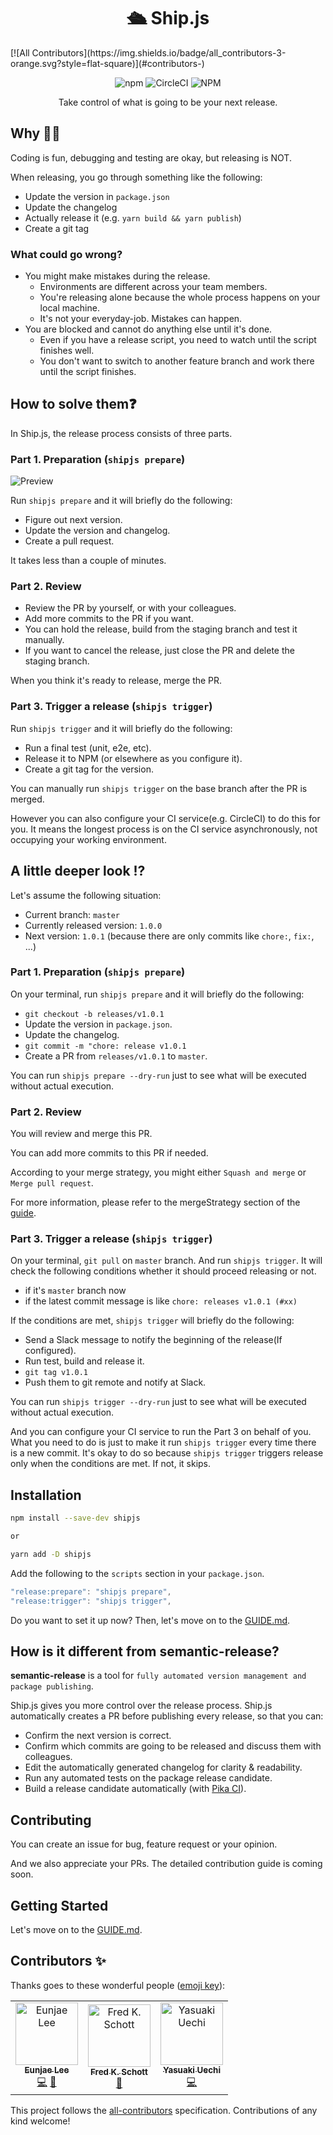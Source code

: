 <h1 align="center">🛳 Ship.js</h1>
[![All Contributors](https://img.shields.io/badge/all_contributors-3-orange.svg?style=flat-square)](#contributors-)

<p align="center">
  <img alt="npm" src="https://img.shields.io/npm/v/shipjs">

  <img alt="CircleCI" src="https://img.shields.io/circleci/build/gh/algolia/shipjs">

  <img alt="NPM" src="https://img.shields.io/npm/l/shipjs">
</p>

<p align="center">
  Take control of what is going to be your next release.
</p>

## Why 🤷🏻‍

Coding is fun, debugging and testing are okay, but releasing is NOT.

When releasing, you go through something like the following:

- Update the version in `package.json`
- Update the changelog
- Actually release it (e.g. `yarn build && yarn publish`)
- Create a git tag

### What could go wrong?

- You might make mistakes during the release.
  - Environments are different across your team members.
  - You're releasing alone because the whole process happens on your local machine.
  - It's not your everyday-job. Mistakes can happen.
- You are blocked and cannot do anything else until it's done.
  - Even if you have a release script, you need to watch until the script finishes well.
  - You don't want to switch to another feature branch and work there until the script finishes.

## How to solve them❓

In Ship.js, the release process consists of three parts.

### Part 1. Preparation (`shipjs prepare`)

![Preview][gif]

Run `shipjs prepare` and it will briefly do the following:

- Figure out next version.
- Update the version and changelog.
- Create a pull request.

It takes less than a couple of minutes.

### Part 2. Review

- Review the PR by yourself, or with your colleagues.
- Add more commits to the PR if you want.
- You can hold the release, build from the staging branch and test it manually.
- If you want to cancel the release, just close the PR and delete the staging branch.

When you think it's ready to release, merge the PR.

### Part 3. Trigger a release (`shipjs trigger`)

Run `shipjs trigger` and it will briefly do the following:

- Run a final test (unit, e2e, etc).
- Release it to NPM (or elsewhere as you configure it).
- Create a git tag for the version.

You can manually run `shipjs trigger` on the base branch after the PR is merged.

However you can also configure your CI service(e.g. CircleCI) to do this for you. It means the longest process is on the CI service asynchronously, not occupying your working environment.

## A little deeper look ⁉️

Let's assume the following situation:

- Current branch: `master`
- Currently released version: `1.0.0`
- Next version: `1.0.1` (because there are only commits like `chore:`, `fix:`, ...)

### Part 1. Preparation (`shipjs prepare`)

On your terminal, run `shipjs prepare` and it will briefly do the following:

- `git checkout -b releases/v1.0.1`
- Update the version in `package.json`.
- Update the changelog.
- `git commit -m "chore: release v1.0.1`
- Create a PR from `releases/v1.0.1` to `master`.

You can run `shipjs prepare --dry-run` just to see what will be executed without actual execution.

### Part 2. Review

You will review and merge this PR.

You can add more commits to this PR if needed.

According to your merge strategy, you might either `Squash and merge` or `Merge pull request`.

For more information, please refer to the mergeStrategy section of the [guide][guide-merge-strategy].

### Part 3. Trigger a release (`shipjs trigger`)

On your terminal, `git pull` on `master` branch. And run `shipjs trigger`. It will check the following conditions whether it should proceed releasing or not.

- if it's `master` branch now
- if the latest commit message is like `chore: releases v1.0.1 (#xx)`

If the conditions are met, `shipjs trigger` will briefly do the following:

- Send a Slack message to notify the beginning of the release(If configured).
- Run test, build and release it.
- `git tag v1.0.1`
- Push them to git remote and notify at Slack.

You can run `shipjs trigger --dry-run` just to see what will be executed without actual execution.

And you can configure your CI service to run the Part 3 on behalf of you. What you need to do is just to make it run `shipjs trigger` every time there is a new commit. It's okay to do so because `shipjs trigger` triggers release only when the conditions are met. If not, it skips.

## Installation

```bash
npm install --save-dev shipjs

or

yarn add -D shipjs
```

Add the following to the `scripts` section in your `package.json`.

```js
"release:prepare": "shipjs prepare",
"release:trigger": "shipjs trigger",
```

Do you want to set it up now? Then, let's move on to the [GUIDE.md][guide].

## How is it different from semantic-release?

**semantic-release** is a tool for `fully automated version management and package publishing`.

Ship.js gives you more control over the release process. Ship.js automatically creates a PR before publishing every release, so that you can:

- Confirm the next version is correct.
- Confirm which commits are going to be released and discuss them with colleagues.
- Edit the automatically generated changelog for clarity & readability.
- Run any automated tests on the package release candidate.
- Build a release candidate automatically (with [Pika CI](https://github.com/marketplace/pika-ci-cd)).

## Contributing

You can create an issue for bug, feature request or your opinion.

And we also appreciate your PRs. The detailed contribution guide is coming soon.

## Getting Started

Let's move on to the [GUIDE.md][guide].

[gif]: https://github.com/algolia/shipjs/blob/master/preview.gif
[guide]: https://github.com/algolia/shipjs/blob/master/GUIDE.md
[guide-merge-strategy]: https://github.com/algolia/shipjs/blob/master/GUIDE.md#mergestrategy

## Contributors ✨

Thanks goes to these wonderful people ([emoji key](https://allcontributors.org/docs/en/emoji-key)):

<!-- ALL-CONTRIBUTORS-LIST:START - Do not remove or modify this section -->
<!-- prettier-ignore-start -->
<!-- markdownlint-disable -->
<table>
  <tr>
    <td align="center"><a href="https://twitter.com/eunjae_lee"><img src="https://avatars3.githubusercontent.com/u/499898?v=4" width="100px;" alt="Eunjae Lee"/><br /><sub><b>Eunjae Lee</b></sub></a><br /><a href="https://github.com/algolia/shipjs/commits?author=eunjae-lee" title="Code">💻</a> <a href="https://github.com/algolia/shipjs/commits?author=eunjae-lee" title="Documentation">📖</a></td>
    <td align="center"><a href="http://www.fredkschott.com"><img src="https://avatars1.githubusercontent.com/u/622227?v=4" width="100px;" alt="Fred K. Schott"/><br /><sub><b>Fred K. Schott</b></sub></a><br /><a href="https://github.com/algolia/shipjs/commits?author=FredKSchott" title="Documentation">📖</a></td>
    <td align="center"><a href="https://uechi.io"><img src="https://avatars0.githubusercontent.com/u/431808?v=4" width="100px;" alt="Yasuaki Uechi"/><br /><sub><b>Yasuaki Uechi</b></sub></a><br /><a href="https://github.com/algolia/shipjs/commits?author=uetchy" title="Code">💻</a></td>
  </tr>
</table>

<!-- markdownlint-enable -->
<!-- prettier-ignore-end -->
<!-- ALL-CONTRIBUTORS-LIST:END -->

This project follows the [all-contributors](https://github.com/all-contributors/all-contributors) specification. Contributions of any kind welcome!